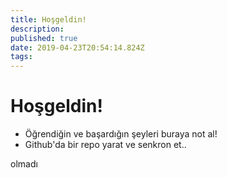 ```yaml
---
title: Hoşgeldin!
description: 
published: true
date: 2019-04-23T20:54:14.824Z
tags: 
---
```


# Hoşgeldin!

- Öğrendiğin ve başardığın şeyleri buraya not al!
- Github'da bir repo yarat ve senkron et..

olmadı
